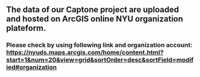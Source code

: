 ## The data of our Captone project are uploaded and hosted on ArcGIS online NYU organization plateform. 
### Please check by using following link and organization account: https://nyuds.maps.arcgis.com/home/content.html?start=1&num=20&view=grid&sortOrder=desc&sortField=modified#organization  
